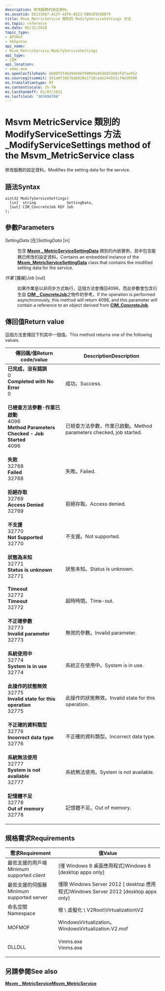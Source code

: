 ```yaml
---
description: 修改服務的設定資料。
ms.assetid: E6133DA7-A137-42FA-A523-5B93E9C6DB79
title: Msvm_MetricService 類別的 ModifyServiceSettings 方法
ms.topic: reference
ms.date: 05/31/2018
topic_type:
- APIRef
- kbSyntax
api_name:
- Msvm_MetricService.ModifyServiceSettings
api_type:
- COM
api_location:
- vmms.exe
ms.openlocfilehash: b680f5f46d99d46f99094e05db653083fd7ae952
ms.sourcegitcommit: 831e8f3db78ab820e1710cede244553c70e50500
ms.translationtype: MT
ms.contentlocale: zh-TW
ms.lasthandoff: 01/07/2021
ms.locfileid: "103690788"
---
```

# <a name="modifyservicesettings-method-of-the-msvm_metricservice-class"></a><span data-ttu-id="961a2-103">Msvm MetricService 類別的 ModifyServiceSettings 方法 \_</span><span class="sxs-lookup"><span data-stu-id="961a2-103">ModifyServiceSettings method of the Msvm\_MetricService class</span></span>

<span data-ttu-id="961a2-104">修改服務的設定資料。</span><span class="sxs-lookup"><span data-stu-id="961a2-104">Modifies the setting data for the service.</span></span>

## <a name="syntax"></a><span data-ttu-id="961a2-105">語法</span><span class="sxs-lookup"><span data-stu-id="961a2-105">Syntax</span></span>


```mof
uint32 ModifyServiceSettings(
  [in]  string              SettingData,
  [out] CIM_ConcreteJob REF Job
);
```



## <a name="parameters"></a><span data-ttu-id="961a2-106">參數</span><span class="sxs-lookup"><span data-stu-id="961a2-106">Parameters</span></span>

<dl> <dt>

<span data-ttu-id="961a2-107">*SettingData* \[在\]</span><span class="sxs-lookup"><span data-stu-id="961a2-107">*SettingData* \[in\]</span></span>
</dt> <dd>

<span data-ttu-id="961a2-108">包含 [**Msvm \_ MetricServiceSettingData**](msvm-metricservicesettingdata.md) 類別的內嵌實例，其中包含服務已修改的設定資料。</span><span class="sxs-lookup"><span data-stu-id="961a2-108">Contains an embedded instance of the [**Msvm\_MetricServiceSettingData**](msvm-metricservicesettingdata.md) class that contains the modified setting data for the service.</span></span>

</dd> <dt>

<span data-ttu-id="961a2-109">*作業* \[擴展\]</span><span class="sxs-lookup"><span data-stu-id="961a2-109">*Job* \[out\]</span></span>
</dt> <dd>

<span data-ttu-id="961a2-110">如果作業是以非同步方式執行，這個方法會傳回4096，而此參數會包含衍生自 [**CIM \_ ConcreteJob**](/previous-versions//cc136808(v=vs.85))之物件的參考。</span><span class="sxs-lookup"><span data-stu-id="961a2-110">If the operation is performed asynchronously, this method will return 4096, and this parameter will contain a reference to an object derived from [**CIM\_ConcreteJob**](/previous-versions//cc136808(v=vs.85)).</span></span>

</dd> </dl>

## <a name="return-value"></a><span data-ttu-id="961a2-111">傳回值</span><span class="sxs-lookup"><span data-stu-id="961a2-111">Return value</span></span>

<span data-ttu-id="961a2-112">這個方法會傳回下列其中一個值。</span><span class="sxs-lookup"><span data-stu-id="961a2-112">This method returns one of the following values.</span></span>



| <span data-ttu-id="961a2-113">傳回碼/值</span><span class="sxs-lookup"><span data-stu-id="961a2-113">Return code/value</span></span>                                                                                                                                                                | <span data-ttu-id="961a2-114">Description</span><span class="sxs-lookup"><span data-stu-id="961a2-114">Description</span></span>                                        |
|----------------------------------------------------------------------------------------------------------------------------------------------------------------------------------|----------------------------------------------------|
| <dl> <span data-ttu-id="961a2-115"><dt>**已完成，沒有錯誤**</dt> <dt>0</dt></span><span class="sxs-lookup"><span data-stu-id="961a2-115"><dt>**Completed with No Error**</dt> <dt>0</dt></span></span> </dl>                    | <span data-ttu-id="961a2-116">成功。</span><span class="sxs-lookup"><span data-stu-id="961a2-116">Success.</span></span><br/>                                |
| <dl> <span data-ttu-id="961a2-117"><dt>**已檢查方法參數-作業已啟動**</dt> <dt>4096</dt></span><span class="sxs-lookup"><span data-stu-id="961a2-117"><dt>**Method Parameters Checked - Job Started**</dt> <dt>4096</dt></span></span> </dl> | <span data-ttu-id="961a2-118">已檢查方法參數，作業已啟動。</span><span class="sxs-lookup"><span data-stu-id="961a2-118">Method parameters checked, job started.</span></span><br/> |
| <dl> <span data-ttu-id="961a2-119"><dt>**失敗**</dt> <dt>32768</dt></span><span class="sxs-lookup"><span data-stu-id="961a2-119"><dt>**Failed**</dt> <dt>32768</dt></span></span> </dl>                                 | <span data-ttu-id="961a2-120">失敗。</span><span class="sxs-lookup"><span data-stu-id="961a2-120">Failed.</span></span><br/>                                 |
| <dl> <span data-ttu-id="961a2-121"><dt>**拒絕存取**</dt> <dt>32769</dt></span><span class="sxs-lookup"><span data-stu-id="961a2-121"><dt>**Access Denied**</dt> <dt>32769</dt></span></span> </dl>                          | <span data-ttu-id="961a2-122">拒絕存取。</span><span class="sxs-lookup"><span data-stu-id="961a2-122">Access denied.</span></span><br/>                          |
| <dl> <span data-ttu-id="961a2-123"><dt>**不支援**</dt> <dt>32770</dt></span><span class="sxs-lookup"><span data-stu-id="961a2-123"><dt>**Not Supported**</dt> <dt>32770</dt></span></span> </dl>                          | <span data-ttu-id="961a2-124">不支援。</span><span class="sxs-lookup"><span data-stu-id="961a2-124">Not supported.</span></span><br/>                          |
| <dl> <span data-ttu-id="961a2-125"><dt>**狀態為未知**</dt> <dt>32771</dt></span><span class="sxs-lookup"><span data-stu-id="961a2-125"><dt>**Status is unknown**</dt> <dt>32771</dt></span></span> </dl>                      | <span data-ttu-id="961a2-126">狀態未知。</span><span class="sxs-lookup"><span data-stu-id="961a2-126">Status is unknown.</span></span><br/>                      |
| <dl> <span data-ttu-id="961a2-127"><dt>**Timeout**</dt> <dt>32772</dt></span><span class="sxs-lookup"><span data-stu-id="961a2-127"><dt>**Timeout**</dt> <dt>32772</dt></span></span> </dl>                                | <span data-ttu-id="961a2-128">超時時間。</span><span class="sxs-lookup"><span data-stu-id="961a2-128">Time-out.</span></span><br/>                               |
| <dl> <span data-ttu-id="961a2-129"><dt>**不正確參數**</dt> <dt>32773</dt></span><span class="sxs-lookup"><span data-stu-id="961a2-129"><dt>**Invalid parameter**</dt> <dt>32773</dt></span></span> </dl>                      | <span data-ttu-id="961a2-130">無效的參數。</span><span class="sxs-lookup"><span data-stu-id="961a2-130">Invalid parameter.</span></span><br/>                      |
| <dl> <span data-ttu-id="961a2-131"><dt>**系統使用中**</dt> <dt>32774</dt></span><span class="sxs-lookup"><span data-stu-id="961a2-131"><dt>**System is in use**</dt> <dt>32774</dt></span></span> </dl>                       | <span data-ttu-id="961a2-132">系統正在使用中。</span><span class="sxs-lookup"><span data-stu-id="961a2-132">System is in use.</span></span><br/>                       |
| <dl> <span data-ttu-id="961a2-133"><dt>**此操作的狀態無效**</dt> <dt>32775</dt></span><span class="sxs-lookup"><span data-stu-id="961a2-133"><dt>**Invalid state for this operation**</dt> <dt>32775</dt></span></span> </dl>       | <span data-ttu-id="961a2-134">此操作的狀態無效。</span><span class="sxs-lookup"><span data-stu-id="961a2-134">Invalid state for this operation.</span></span><br/>       |
| <dl> <span data-ttu-id="961a2-135"><dt>**不正確的資料類型**</dt> <dt>32776</dt></span><span class="sxs-lookup"><span data-stu-id="961a2-135"><dt>**Incorrect data type**</dt> <dt>32776</dt></span></span> </dl>                    | <span data-ttu-id="961a2-136">不正確的資料類型。</span><span class="sxs-lookup"><span data-stu-id="961a2-136">Incorrect data type.</span></span><br/>                    |
| <dl> <span data-ttu-id="961a2-137"><dt>**系統無法使用**</dt> <dt>32777</dt></span><span class="sxs-lookup"><span data-stu-id="961a2-137"><dt>**System is not available**</dt> <dt>32777</dt></span></span> </dl>                | <span data-ttu-id="961a2-138">系統無法使用。</span><span class="sxs-lookup"><span data-stu-id="961a2-138">System is not available.</span></span><br/>                |
| <dl> <span data-ttu-id="961a2-139"><dt>**記憶體不足**</dt> <dt>32778</dt></span><span class="sxs-lookup"><span data-stu-id="961a2-139"><dt>**Out of memory**</dt> <dt>32778</dt></span></span> </dl>                          | <span data-ttu-id="961a2-140">記憶體不足。</span><span class="sxs-lookup"><span data-stu-id="961a2-140">Out of memory.</span></span><br/>                          |



 

## <a name="requirements"></a><span data-ttu-id="961a2-141">規格需求</span><span class="sxs-lookup"><span data-stu-id="961a2-141">Requirements</span></span>



| <span data-ttu-id="961a2-142">需求</span><span class="sxs-lookup"><span data-stu-id="961a2-142">Requirement</span></span> | <span data-ttu-id="961a2-143">值</span><span class="sxs-lookup"><span data-stu-id="961a2-143">Value</span></span> |
|-------------------------------------|---------------------------------------------------------------------------------------------------------|
| <span data-ttu-id="961a2-144">最低支援的用戶端</span><span class="sxs-lookup"><span data-stu-id="961a2-144">Minimum supported client</span></span><br/> | <span data-ttu-id="961a2-145">\[僅 Windows 8 桌面應用程式\]</span><span class="sxs-lookup"><span data-stu-id="961a2-145">Windows 8 \[desktop apps only\]</span></span><br/>                                                              |
| <span data-ttu-id="961a2-146">最低支援的伺服器</span><span class="sxs-lookup"><span data-stu-id="961a2-146">Minimum supported server</span></span><br/> | <span data-ttu-id="961a2-147">僅限 Windows Server 2012 \[ desktop 應用程式\]</span><span class="sxs-lookup"><span data-stu-id="961a2-147">Windows Server 2012 \[desktop apps only\]</span></span><br/>                                                    |
| <span data-ttu-id="961a2-148">命名空間</span><span class="sxs-lookup"><span data-stu-id="961a2-148">Namespace</span></span><br/>                | <span data-ttu-id="961a2-149">根 \\ 虛擬化 \\ V2</span><span class="sxs-lookup"><span data-stu-id="961a2-149">Root\\Virtualization\\V2</span></span><br/>                                                                     |
| <span data-ttu-id="961a2-150">MOF</span><span class="sxs-lookup"><span data-stu-id="961a2-150">MOF</span></span><br/>                      | <dl> <span data-ttu-id="961a2-151"><dt>WindowsVirtualization。</dt></span><span class="sxs-lookup"><span data-stu-id="961a2-151"><dt>WindowsVirtualization.V2.mof</dt></span></span> </dl> |
| <span data-ttu-id="961a2-152">DLL</span><span class="sxs-lookup"><span data-stu-id="961a2-152">DLL</span></span><br/>                      | <dl> <span data-ttu-id="961a2-153"><dt>Vmms.exe</dt></span><span class="sxs-lookup"><span data-stu-id="961a2-153"><dt>Vmms.exe</dt></span></span> </dl>                     |



## <a name="see-also"></a><span data-ttu-id="961a2-154">另請參閱</span><span class="sxs-lookup"><span data-stu-id="961a2-154">See also</span></span>

<dl> <dt>

[<span data-ttu-id="961a2-155">**Msvm \_ MetricService**</span><span class="sxs-lookup"><span data-stu-id="961a2-155">**Msvm\_MetricService**</span></span>](msvm-metricservice.md)
</dt> </dl>

 

